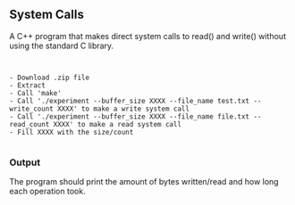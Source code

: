 ## System Calls
A C++ program that makes direct system calls to read() and write() without using the standard C library.

```Instructions


- Download .zip file
- Extract
- Call 'make'
- Call './experiment --buffer_size XXXX --file_name test.txt --write_count XXXX' to make a write system call
- Call './experiment --buffer_size XXXX --file_name file.txt --read_count XXXX' to make a read system call
- Fill XXXX with the size/count 


```

### Output

The program should print the amount of bytes written/read and how long each operation took.


